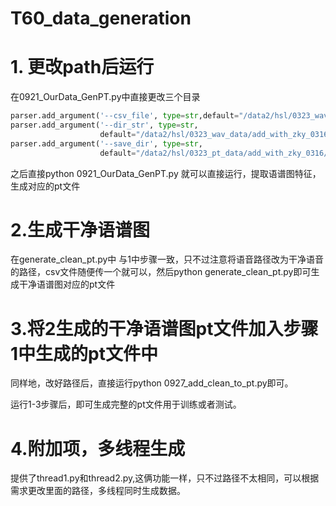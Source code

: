 # T60_data_generation
# 1. 更改path后运行
在0921_OurData_GenPT.py中直接更改三个目录
```python
parser.add_argument('--csv_file', type=str,default="/data2/hsl/0323_wav_data/add_with_zky_0316/Speech/Cas-zhongguancun/20230321T150605_test_gen_corpus_dataset_results.csv")
parser.add_argument('--dir_str', type=str,
                    default="/data2/hsl/0323_wav_data/add_with_zky_0316/Speech/Cas-zhongguancun/")
parser.add_argument('--save_dir', type=str,
                    default="/data2/hsl/0323_pt_data/add_with_zky_0316/Cas-zhongguancun/")
```
之后直接python 0921_OurData_GenPT.py 就可以直接运行，提取语谱图特征，生成对应的pt文件

# 2.生成干净语谱图
在generate_clean_pt.py中
与1中步骤一致，只不过注意将语音路径改为干净语音的路径，csv文件随便传一个就可以，然后python generate_clean_pt.py即可生成干净语谱图对应的pt文件

# 3.将2生成的干净语谱图pt文件加入步骤1中生成的pt文件中
同样地，改好路径后，直接运行python 0927_add_clean_to_pt.py即可。

运行1-3步骤后，即可生成完整的pt文件用于训练或者测试。

# 4.附加项，多线程生成
提供了thread1.py和thread2.py,这俩功能一样，只不过路径不太相同，可以根据需求更改里面的路径，多线程同时生成数据。
